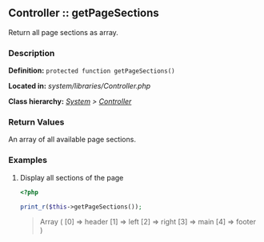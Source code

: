
Controller :: getPageSections
-------------------------------------------

Return all page sections as array.


### Description ###

**Definition:** `protected function getPageSections()`

**Located in:** *system/libraries/Controller.php*

**Class hierarchy:** *[System](../System.php) > [Controller](../Controller.php)*


### Return Values ###

An array of all available page sections.


### Examples ###

1. Display all sections of the page

	```php
	<?php

	print_r($this->getPageSections());
	```
	> Array ( [0] => header [1] => left [2] => right [3] => main [4] => footer )
